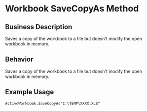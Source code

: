 # Workbook SaveCopyAs Method

## Business Description
Saves a copy of the workbook to a file but doesn't modify the open workbook in memory.

## Behavior
Saves a copy of the workbook to a file but doesn't modify the open workbook in memory.

## Example Usage
```vba
ActiveWorkbook.SaveCopyAs"C:\TEMP\XXXX.XLS"
```